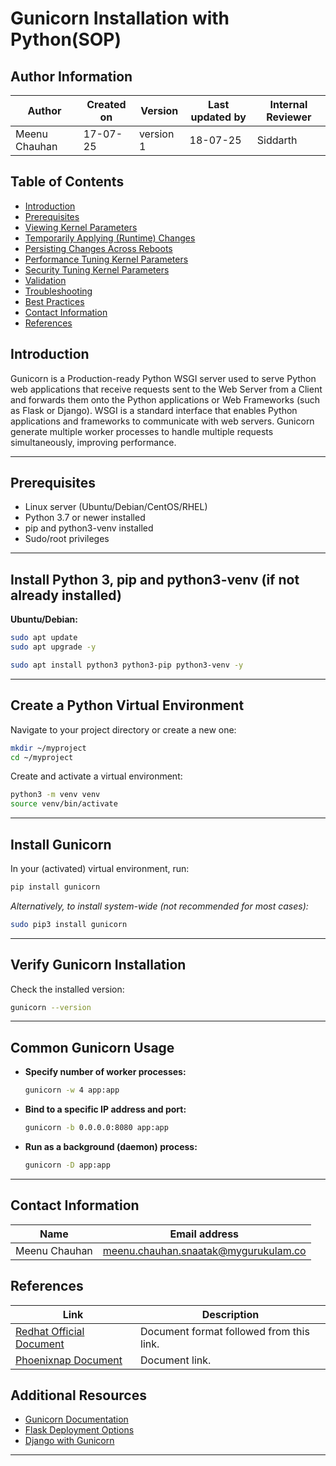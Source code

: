 # Gunicorn Installation with Python(SOP)

## Author Information

| Author          | Created on | Version   | Last updated by | Internal Reviewer |
|-----------------|------------|-----------|------------------|--------------------|
| Meenu Chauhan       | 17-07-25   | version 1 | 18-07-25              | Siddarth          | 

## Table of Contents
- [Introduction](#introduction)
- [Prerequisites](#prerequisites)
- [Viewing Kernel Parameters](#viewing-kernel-parameters)
- [Temporarily Applying (Runtime) Changes](#temporarily-applying-runtime-changes)
- [Persisting Changes Across Reboots](#persisting-changes-across-reboots)
- [Performance Tuning Kernel Parameters](#performance-tuning-kernel-parameters)
- [Security Tuning Kernel Parameters](#security-tuning-kernel-parameters)
- [Validation](#validation)
- [Troubleshooting](#troubleshooting)
- [Best Practices](#best-practices)
- [Contact Information](#contact-information)
- [References](#references)


## Introduction
Gunicorn is a Production-ready Python WSGI server used to serve Python web applications that receive requests sent to the Web Server from a Client and forwards 
them onto the Python applications or Web Frameworks (such as Flask or Django). WSGI is a standard interface that enables Python applications and 
frameworks to communicate with web servers. Gunicorn generate  multiple worker processes to handle multiple requests simultaneously, improving performance.

---

## Prerequisites

- Linux server (Ubuntu/Debian/CentOS/RHEL)
- Python 3.7 or newer installed
- pip and python3-venv installed 
- Sudo/root privileges

---


## Install Python 3, pip and python3-venv (if not already installed)

**Ubuntu/Debian:**
```bash
sudo apt update
sudo apt upgrade -y
```
```bash
sudo apt install python3 python3-pip python3-venv -y
```

---

## Create a Python Virtual Environment

Navigate to your project directory or create a new one:
```bash
mkdir ~/myproject
cd ~/myproject
```

Create and activate a virtual environment:
```bash
python3 -m venv venv
source venv/bin/activate
```

---

## Install Gunicorn

In your (activated) virtual environment, run:
```bash
pip install gunicorn
```

*Alternatively, to install system-wide (not recommended for most cases):*
```bash
sudo pip3 install gunicorn
```

---

## Verify Gunicorn Installation

Check the installed version:
```bash
gunicorn --version
```

---


## Common Gunicorn Usage

- **Specify number of worker processes:**
  ```bash
  gunicorn -w 4 app:app
  ```
- **Bind to a specific IP address and port:**
  ```bash
  gunicorn -b 0.0.0.0:8080 app:app
  ```
- **Run as a background (daemon) process:**
  ```bash
  gunicorn -D app:app
  ```

---
## Contact Information

| Name            | Email address |
|-----------------|---------------|
| Meenu Chauhan       | meenu.chauhan.snaatak@mygurukulam.co

## References
| **Link**                                                                 | **Description**                                   |
|--------------------------------------------------------------------------|---------------------------------------------------|
| [Redhat Official Document](https://docs.redhat.com/en/documentation/red_hat_enterprise_linux/7/html/kernel_administration_guide/working_with_sysctl_and_kernel_tunables) | Document format followed from this link.          |
| [Phoenixnap Document](https://phoenixnap.com/kb/sysctl) | Document  link.          |



## Additional Resources

- [Gunicorn Documentation](https://docs.gunicorn.org/en/stable/)
- [Flask Deployment Options](https://flask.palletsprojects.com/en/latest/deploying/wsgi-standalone/)
- [Django with Gunicorn](https://docs.djangoproject.com/en/stable/howto/deployment/wsgi/gunicorn/)

---
